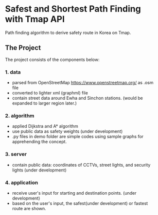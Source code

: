 # Safest and Shortest Path Finding with Tmap API
Path finding algorithm to derive safety route in Korea on Tmap.

## The Project
The project consists of the components below:

### 1. data
- parsed from OpenStreetMap https://www.openstreetmap.org/ as .osm file
- converted to lighter xml (graphml) file  
- contain street data around Ewha and Sinchon stations. (would be expanded to larger region later.)

### 2. algorithm
- applied Dijkstra and A* algorithm
- use public data as safety weights (under development)
- .py files in demo folder are simple codes using sample graphs for apprehending the concept.

### 3. server
- contain public data: coordinates of CCTVs, street lights, and security lights (under development)

### 4. application
- receive user's input for starting and destination points. (under development)
- based on the user's input, the safest(under development) or fastest route are shown.
